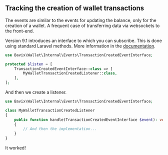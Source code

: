 ## Tracking the creation of wallet transactions

The events are similar to the events for updating the balance, only for the creation of a wallet. A frequent case of transferring data via websockets to the front-end.

Version 9.1 introduces an interface to which you can subscribe.
This is done using standard Laravel methods.
More information in the [documentation](https://laravel.com/docs/8.x/events).

```php
use Bavix\Wallet\Internal\Events\TransactionCreatedEventInterface;

protected $listen = [
    TransactionCreatedEventInterface::class => [
        MyWalletTransactionCreatedListener::class,
    ],
];
```

And then we create a listener.

```php
use Bavix\Wallet\Internal\Events\TransactionCreatedEventInterface;

class MyWalletTransactionCreatedListener
{
    public function handle(TransactionCreatedEventInterface $event): void
    {
        // And then the implementation...
    }
}
```

It worked! 
